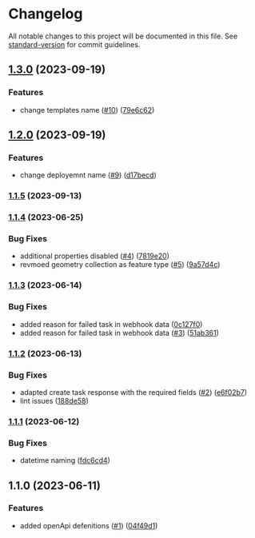 # Changelog

All notable changes to this project will be documented in this file. See [standard-version](https://github.com/conventional-changelog/standard-version) for commit guidelines.

## [1.3.0](https://github.com/MapColonies/export-management/compare/v1.2.0...v1.3.0) (2023-09-19)


### Features

* change templates name ([#10](https://github.com/MapColonies/export-management/issues/10)) ([79e6c62](https://github.com/MapColonies/export-management/commit/79e6c626a219871c9d7a2fd6a6c3e998d6b775a7))

## [1.2.0](https://github.com/MapColonies/export-management/compare/v1.1.5...v1.2.0) (2023-09-19)


### Features

* change deployemnt name ([#9](https://github.com/MapColonies/export-management/issues/9)) ([d17becd](https://github.com/MapColonies/export-management/commit/d17becd4a8f574d15bab4766672090d7fdcd0e69))

### [1.1.5](https://github.com/MapColonies/export-management/compare/v1.1.4...v1.1.5) (2023-09-13)

### [1.1.4](https://github.com/MapColonies/export-management/compare/v1.1.3...v1.1.4) (2023-06-25)


### Bug Fixes

* additional properties disabled ([#4](https://github.com/MapColonies/export-management/issues/4)) ([7819e20](https://github.com/MapColonies/export-management/commit/7819e207877efc6e5ee57af34e40cec6a46eed2f))
* revmoed geometry collection as feature type ([#5](https://github.com/MapColonies/export-management/issues/5)) ([9a57d4c](https://github.com/MapColonies/export-management/commit/9a57d4c3226c3a19dc0b26e47200a1fcbda011e1))

### [1.1.3](https://github.com/MapColonies/export-management/compare/v1.1.2...v1.1.3) (2023-06-14)


### Bug Fixes

* added reason for failed task in webhook data ([0c127f0](https://github.com/MapColonies/export-management/commit/0c127f0ab35f3d120348f7f531787b62409fd1ff))
* added reason for failed task in webhook data ([#3](https://github.com/MapColonies/export-management/issues/3)) ([51ab361](https://github.com/MapColonies/export-management/commit/51ab361121cd5503212fce25d313e9f252fcaede))

### [1.1.2](https://github.com/MapColonies/export-management/compare/v1.1.1...v1.1.2) (2023-06-13)


### Bug Fixes

* adapted create task response with the required fields ([#2](https://github.com/MapColonies/export-management/issues/2)) ([e6f02b7](https://github.com/MapColonies/export-management/commit/e6f02b7b7006901fdfb61e2983098e23a269d7cf))
* lint issues ([188de58](https://github.com/MapColonies/export-management/commit/188de5815853250eebea750678e02154f352d404))

### [1.1.1](https://github.com/MapColonies/export-management/compare/v1.1.0...v1.1.1) (2023-06-12)


### Bug Fixes

* datetime naming ([fdc6cd4](https://github.com/MapColonies/export-management/commit/fdc6cd4f6dfa687c0fa31bee3a1e1abf347fb01c))

## 1.1.0 (2023-06-11)


### Features

* added openApi defenitions ([#1](https://github.com/MapColonies/export-management/issues/1)) ([04f49d1](https://github.com/MapColonies/export-management/commit/04f49d1c984c8ad63f4035c5753b3262b3ae6a0b))
